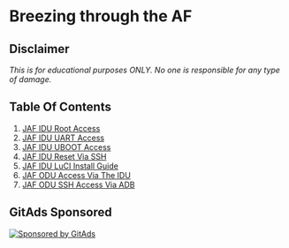 # Breezing through the AF

## Disclaimer

*This is for educational purposes ONLY. No one is responsible for any type of damage.*

## Table Of Contents

1. [JAF IDU Root Access](instructions/JAF-IDU-Root-Access.md)
2. [JAF IDU UART Access](instructions/JAF-IDU-UART-Access.md)
3. [JAF IDU UBOOT Access](instructions/JAF-IDU-UBOOT-Access.md)
4. [JAF IDU Reset Via SSH](instructions/JAF-IDU-Reset-Via-SSH.md)
5. [JAF IDU LuCI Install Guide](instructions/JAF-IDU-LuCI-Install-Guide.md)
6. [JAF ODU Access Via The IDU](instructions/JAF-ODU-Access-Via-The-IDU.md)
7. [JAF ODU SSH Access Via ADB](instructions/JAF-ODU-SSH-Access-Via-ADB.md)

## GitAds Sponsored
[![Sponsored by GitAds](https://gitads.dev/v1/ad-serve?source=jfc-group/af-customisation@github)](https://gitads.dev/v1/ad-track?source=jfc-group/af-customisation@github)
